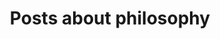 ---
title: Posts about philosophy
layout: category
permalink: /categories/philosophy/
taxonomy: philosophy
---